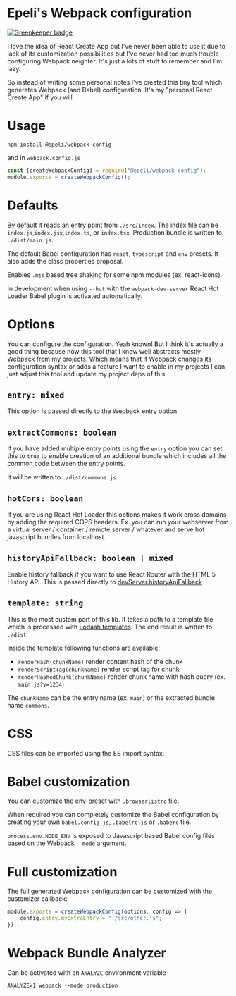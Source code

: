 # Epeli's Webpack configuration

[![Greenkeeper badge](https://badges.greenkeeper.io/epeli/webpack-config.svg)](https://greenkeeper.io/)

I love the idea of React Create App but I've never been able to use it due to
lack of its customization possibilities but I've never had too much trouble
configuring Webpack neighter. It's just a lots of stuff to remember and I'm
lazy.

So instead of writing some personal notes I've created this tiny tool which
generates Webpack (and Babel) configuration. It's my "personal React Create
App" if you will.

# Usage

    npm install @epeli/webpack-config

and in `webpack.config.js`

```js
const {createWebpackConfig} = require("@epeli/webpack-config");
module.exports = createWebpackConfig();
```

# Defaults

By default it reads an entry point from `./src/index`. The index file can be
`index.js`,`index.jsx`,`index.ts`, or `index.tsx`. Production bundle is
written to `./dist/main.js`.

The default Babel configuration has `react`, `typescript` and `env` presets.
It also adds the class properties proposal.

Enables `.mjs` based tree shaking for some npm modules (ex. react-icons).

In development when using `--hot` with the `webpack-dev-server` React Hot
Loader Babel plugin is activated automatically.

# Options

You can configure the configuration. Yeah known! But I think it's actually a
good thing because now this tool that I know well abstracts mostly Webpack
from my projects. Which means that if Webpack changes its configuration
syntax or adds a feature I want to enable in my projects I can just adjust
this tool and update my project deps of this.

## `entry: mixed`

This option is passed directly to the Wepback entry option.

## `extractCommons: boolean`

If you have added multiple entry points using the `entry` option
you can set this to `true` to enable creation of an additional
bundle which includes all the common code between the entry points.

It will be written to `./dist/commons.js`.

## `hotCors: boolean`

If you are using React Hot Loader this options makes it work cross domains by
adding the required CORS headers. Ex. you can run your webserver from a
virtual server / container / remote server / whatever and serve hot
javascript bundles from localhost.

## `historyApiFallback: boolean | mixed`

Enable history fallback if you want to use React Router with the HTML 5
History API. This is passed directly to
[devServer.historyApiFallback](https://webpack.js.org/configuration/dev-server/#devserver-historyapifallback)

## `template: string`

This is the most custom part of this lib. It takes a path to a template file
which is processed with [Lodash
templates](https://lodash.com/docs/4.17.10#template). The end result is
written to `./dist`.

Inside the template following functions are available:

-   `renderHash(chunkName)` render content hash of the chunk
-   `renderScriptTag(chunkName)` render script tag for chunk
-   `renderHashedChunk(chunkName)` render chunk name with hash query (ex. `main.js?v=1234`)

The `chunkName` can be the entry name (ex. `main`) or the extracted bundle
name `commons`.

# CSS

CSS files can be imported using the ES import syntax.

# Babel customization

You can customize the env-preset with [`.browserlistrc`
file](https://github.com/browserslist/browserslist).

When required you can completely customize the Babel configuration by
creating your own `babel.config.js`, `.babelrc.js` or `.baberc` file.

`process.env.NODE_ENV` is exposed to Javascript based Babel config files
based on the Webpack `--mode` argument.

# Full customization

The full generated Webpack configuration can be customized with the
customizer callback:

```js
module.exports = createWebpackConfig(options, config => {
    config.entry.myExtraEntry = "./src/other.js";
});
```

# Webpack Bundle Analyzer

Can be activated with an `ANALYZE` environment variable

    ANALYZE=1 webpack --mode production
